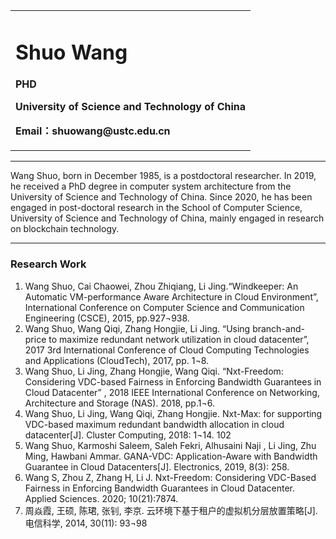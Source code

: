 <div>
<table border="0">
  <tr>
    <td width="100%">
      <h1>Shuo Wang</h1>
      <p><b>PHD</b></p>
      <p><b>University of Science and Technology of China</b></p>
      <p><b>Email：shuowang@ustc.edu.cn</b></p>
    </td>
  </tr>
</table>
</div>

---


Wang Shuo, born in December 1985, is a postdoctoral researcher. In 2019, he received a PhD degree in computer system architecture from the University of Science and Technology of China. Since 2020, he has been engaged in post-doctoral research in the School of Computer Science, University of Science and Technology of China, mainly engaged in research on blockchain technology.

---

### Research Work
1. Wang Shuo, Cai Chaowei, Zhou Zhiqiang, Li Jing.“Windkeeper: An Automatic
VM-performance Aware Architecture in Cloud Environment”, International
Conference on Computer Science and Communication Engineering (CSCE),
2015, pp.927¬938.
2. Wang Shuo, Wang Qiqi, Zhang Hongjie, Li Jing. “Using branch-and-price
to maximize redundant network utilization in cloud datacenter”, 2017 3rd
International Conference of Cloud Computing Technologies and Applications
(CloudTech), 2017, pp. 1¬8.
3. Wang Shuo, Li Jing, Zhang Hongjie, Wang Qiqi. “Nxt-Freedom: Considering
VDC-based Fairness in Enforcing Bandwidth Guarantees in Cloud Datacenter”
, 2018 IEEE International Conference on Networking, Architecture and Storage
(NAS). 2018, pp.1¬6.
4. Wang Shuo, Li Jing, Wang Qiqi, Zhang Hongjie. Nxt-Max: for supporting VDC-based maximum redundant bandwidth allocation in cloud datacenter[J]. Cluster
Computing, 2018: 1¬14.
102
5. Wang Shuo, Karmoshi Saleem, Saleh Fekri, Alhusaini Naji , Li Jing, Zhu Ming,
Hawbani Ammar. GANA-VDC: Application-Aware with Bandwidth Guarantee
in Cloud Datacenters[J]. Electronics, 2019, 8(3): 258.
6. Wang S, Zhou Z, Zhang H, Li J. Nxt-Freedom: Considering VDC-Based Fairness in Enforcing Bandwidth Guarantees in Cloud Datacenter. Applied Sciences. 2020; 10(21):7874.
7. 周焱霞, 王硕, 陈珺, 张钊, 李京. 云环境下基于租户的虚拟机分层放置策略[J]. 电信科学, 2014, 30(11): 93¬98







